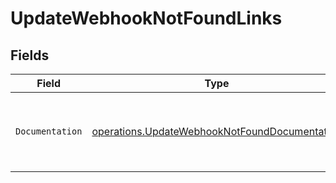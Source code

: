 # UpdateWebhookNotFoundLinks


## Fields

| Field                                                                                                          | Type                                                                                                           | Required                                                                                                       | Description                                                                                                    |
| -------------------------------------------------------------------------------------------------------------- | -------------------------------------------------------------------------------------------------------------- | -------------------------------------------------------------------------------------------------------------- | -------------------------------------------------------------------------------------------------------------- |
| `Documentation`                                                                                                | [operations.UpdateWebhookNotFoundDocumentation](../../models/operations/updatewebhooknotfounddocumentation.md) | :heavy_check_mark:                                                                                             | The URL to the generic Mollie API error handling guide.                                                        |